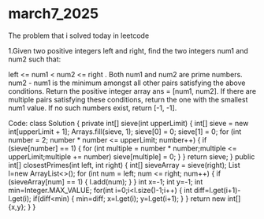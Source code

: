 # march7_2025
The problem that i solved today in leetcode

1.Given two positive integers left and right, find the two integers num1 and num2 such that:

left <= num1 < num2 <= right .
Both num1 and num2 are prime numbers.
num2 - num1 is the minimum amongst all other pairs satisfying the above conditions.
Return the positive integer array ans = [num1, num2]. If there are multiple pairs satisfying these conditions, return the one with the smallest num1 value. If no such numbers exist, return [-1, -1].

Code:
class Solution {
    private int[] sieve(int upperLimit) {
        int[] sieve = new int[upperLimit + 1];
        Arrays.fill(sieve, 1);
        sieve[0] = 0;
        sieve[1] = 0;
        for (int number = 2; number * number <= upperLimit; number++) {
            if (sieve[number] == 1) {
                for (int multiple = number * number;multiple <= upperLimit;multiple += number)
                    sieve[multiple] = 0;
            }
        }
        return sieve;
    }
    public int[] closestPrimes(int left, int right) {
        int[] sieveArray = sieve(right);
        List<Integer> l=new ArrayList<>();
        for (int num = left; num <= right; num++) {
            if (sieveArray[num] == 1) {
                l.add(num);
            }
        }
        int x=-1;
        int y=-1;
        int min=Integer.MAX_VALUE;
        for(int i=0;i<l.size()-1;i++)
        {
            int diff=l.get(i+1)-l.get(i);
            if(diff<min)
            {
                min=diff;
                x=l.get(i);
                y=l.get(i+1);
            }
        }
        return new int[]{x,y};
    }
}
